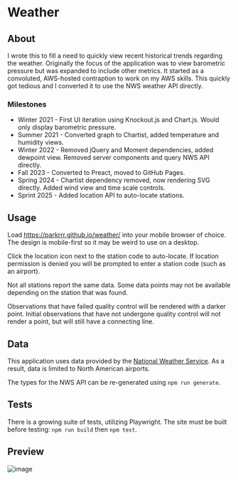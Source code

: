 # Weather

## About
I wrote this to fill a need to quickly view recent historical trends regarding the weather. Originally the focus of the application was to view barometric pressure but was expanded to include other metrics. It started as a convoluted, AWS-hosted contraption to work on my AWS skills. This quickly got tedious and I converted it to use the NWS weather API directly.

### Milestones
* Winter 2021 - First UI iteration using Knockout.js and Chart.js. Would only display barometric pressure.
* Summer 2021 - Converted graph to Chartist, added temperature and humidity views.
* Winter 2022 - Removed jQuery and Moment dependencies, added dewpoint view. Removed server components and query NWS API directly.
* Fall 2023 - Converted to Preact, moved to GitHub Pages.
* Spring 2024 - Chartist dependency removed, now rendering SVG directly. Added wind view and time scale controls.
* Sprint 2025 - Added location API to auto-locate stations.

## Usage
Load https://parkrrr.github.io/weather/ into your mobile browser of choice. The design is mobile-first so it may be weird to use on a desktop.

Click the location icon next to the station code to auto-locate. If location permission is denied you will be prompted to enter a station code (such as an airport).

Not all stations report the same data. Some data points may not be available depending on the station that was found.

Observations that have failed quality control will be rendered with a darker point. Initial observations that have not undergone quality control will not render a point, but will still have a connecting line.

## Data
This application uses data provided by the [National Weather Service](https://www.weather.gov/documentation/services-web-api). As a result, data is limited to North American airports.

The types for the NWS API can be re-generated using `npm run generate`.

## Tests
There is a growing suite of tests, utilizing Playwright. The site must be built before testing: `npm run build` then `npm test`.

## Preview
![image](https://github.com/user-attachments/assets/10193100-908f-4115-ac22-accbe4ad37c1)


